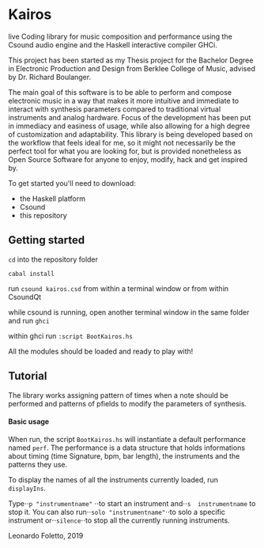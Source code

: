# Kairos

live Coding library for music composition and performance using the Csound audio engine and the Haskell interactive compiler GHCi.

This project has been started as my Thesis project for the Bachelor Degree in Electronic Production and Design from Berklee College of Music, advised by Dr. Richard Boulanger.

The main goal of this software is to be able to perform and compose electronic music in a way that makes it more intuitive and immediate to interact with synthesis parameters compared to traditional virtual instruments and analog hardware. Focus of the development has been put in immediacy and easiness of usage, while also allowing for a high degree of customization and adaptability. This library is being developed based on the workflow that feels ideal for me, so it might not necessarily be the perfect tool for what you are looking for, but is provided nonetheless as Open Source Software for anyone to enjoy, modify, hack and get inspired by.

To get started you'll need to download:
- the Haskell platform
- Csound
- this repository

## Getting started


`cd` into the repository folder

`cabal install`

run `csound kairos.csd` from within a terminal window or from within CsoundQt

while csound is running, open another terminal window in the same folder and run `ghci`

within ghci run `:script BootKairos.hs`

All the modules should be loaded and ready to play with!

## Tutorial


The library works assigning pattern of times when a note should be performed and patterns of pfields to modify the parameters of synthesis.

#### Basic usage

When run, the script `BootKairos.hs` will instantiate a default performance named `perf`.
The performance is a data structure  that holds informations  about timing (time Signature, bpm, bar length), the instruments and the patterns they use.

To display the names of all the instruments currently loaded, run
`displayIns`.

Type⋅⋅`p "instrumentname"` ⋅⋅to start an instrument and⋅⋅`s  instrumentname`  to stop it.  You can also run⋅⋅`solo "instrumentname"`⋅⋅to solo a specific instrument or⋅⋅`silence`⋅⋅to stop all the currently running instruments.



Leonardo Foletto, 2019
